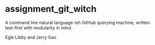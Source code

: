# assignment_git_witch
A command line natural language-ish GitHub querying machine, written test-first with modularity in mind.

Egle Libby and Jerry Gao
